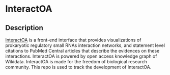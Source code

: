 # InteractOA
## Description
[InteractOA](https://tools.wmflabs.org/interactoa/) is a front-end interface that provides visualizations of prokaryotic regulatory small RNAs interaction networks, and statement level citations to PubMed Central articles that describe the evidences on these interactions. InteractOA is powered by open access knowledge graph of Wikidata. InteractOA is made for the freedom of biological research community. This repo is used to track the development of InteractOA.  